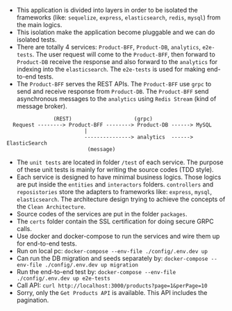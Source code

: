 * This application is divided into layers in order to be isolated the frameworks (like: `sequelize`, `express`, `elasticsearch`, `redis`, `mysql`) from the main logics.
* This isolation make the application become pluggable and we can do isolated tests.
* There are totally 4 services: `Product-BFF`, `Product-DB`, `analytics`, `e2e-tests`. The user request will come to the `Product-BFF`, then forward to `Product-DB` receive the response and also forward to the `analytics` for indexing into the `elasticsearch`. The `e2e-tests` is used for making end-to-end tests.
* The `Product-BFF` serves the REST APIs. The `Product-BFF` use `grpc` to send and receive response from `Product-DB`. The `Product-BFF` send asynchronous messages to the `analytics` using `Redis Stream` (kind of message broker).

```
               (REST)                    (grpc)
  Request --------> Product-BFF --------> Product-DB ------> MySQL
                         |
                         ---------------> analytics  ------> ElasticSearch
                          (message)
```

* The `unit tests` are located in folder `/test` of each service. The purpose of these unit tests is mainly for writing the source codes (TDD style).
* Each service is designed to have minimal business logics. Those logics are put inside the `entities` and `interactors` folders. `controllers` and `reposistories` store the adapters to frameworks like: `express`, `mysql`, `elasticsearch`. The architecture design trying to achieve the concepts of the `Clean Architecture`.
* Source codes of the services are put in the folder `packages`.
* The `certs` folder contain the SSL certification for doing secure GRPC calls.
* Use docker and docker-compose to run the services and wire them up for end-to-end tests.
* Run on local pc: `docker-compose --env-file ./config/.env.dev up`
* Can run the DB migration and seeds separately by: `docker-compose --env-file ./config/.env.dev up migration`
* Run the end-to-end test by:  `docker-compose --env-file ./config/.env.dev up e2e-tests`
* Call API: `curl http://localhost:3000/products?page=1&perPage=10`
* Sorry, only the `Get Products API` is available. This API includes the pagination.

